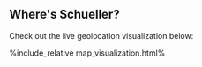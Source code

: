 ## Where's Schueller?

Check out the live geolocation visualization below:

%include_relative map_visualization.html%




